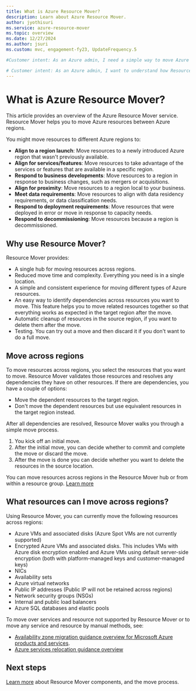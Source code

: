 ```yaml
---
title: What is Azure Resource Mover?
description: Learn about Azure Resource Mover.
author: jyothisuri
ms.service: azure-resource-mover
ms.topic: overview
ms.date: 12/27/2024
ms.author: jsuri
ms.custom: mvc, engagement-fy23, UpdateFrequency.5

#Customer intent: As an Azure admin, I need a simple way to move Azure resources, and want to understand how Azure Resource Mover can help me do that.

# Customer intent: As an Azure admin, I want to understand how Resource Mover simplifies the process of relocating Azure resources across regions, so that I can efficiently manage my resources in response to strategic business needs and compliance requirements.
---
```


# What is Azure Resource Mover?

This article provides an overview of the Azure Resource Mover service. Resource Mover helps you to move Azure resources between Azure regions.

You might move resources to different Azure regions to:

- **Align to a region launch**: Move resources to a newly introduced Azure region that wasn't previously available.
- **Align for services/features**: Move resources to take advantage of the services or features that are available in a specific region.
- **Respond to business developments**: Move resources to a region in response to business changes, such as mergers or acquisitions.
- **Align for proximity**: Move resources to a region local to your business.
- **Meet data requirements**: Move resources to align with data residency requirements, or data classification needs.
- **Respond to deployment requirements**: Move resources that were deployed in error or move in response to capacity needs.
- **Respond to decommissioning**: Move resources because a region is decommissioned.


## Why use Resource Mover?

Resource Mover provides:

- A single hub for moving resources across regions.
- Reduced move time and complexity. Everything you need is in a single location.
- A simple and consistent experience for moving different types of Azure resources.
- An easy way to identify dependencies across resources you want to move. This feature helps you to move related resources together so that everything works as expected in the target region after the move.
- Automatic cleanup of resources in the source region, if you want to delete them after the move.
- Testing. You can try out a move and then discard it if you don't want to do a full move.

## Move across regions

To move resources across regions, you select the resources that you want to move. Resource Mover validates those resources and resolves any dependencies they have on other resources. If there are dependencies, you have a couple of options:
- Move the dependent resources to the target region.
- Don't move the dependent resources but use equivalent resources in the target region instead.

After all dependencies are resolved, Resource Mover walks you through a simple move process.

1. You kick off an initial move.
2. After the initial move, you can decide whether to commit and complete the move or discard the move.
3. After the move is done you can decide whether you want to delete the resources in the source location.

You can move resources across regions in the Resource Mover hub or from within a resource group. [Learn more](select-move-tool.md)

## What resources can I move across regions?

Using Resource Mover, you can currently move the following resources across regions:

- Azure VMs and associated disks (Azure Spot VMs are not currently supported)
- Encrypted Azure VMs and associated disks. This includes VMs with Azure disk encryption enabled and Azure VMs using default server-side encryption (both with platform-managed keys and customer-managed keys)
- NICs
- Availability sets 
- Azure virtual networks 
- Public IP addresses (Public IP will not be retained across regions)
- Network security groups (NSGs)
- Internal and public load balancers 
- Azure SQL databases and elastic pools

To move over services and resource not supported by Resource Mover or to move any service and resource by manual methods, see:

- [Availability zone migration guidance overview for Microsoft Azure products and services](../reliability/availability-zones-migration-overview.md).
- [Azure services relocation guidance overview](/azure/operational-excellence/overview-relocation)


## Next steps

[Learn more](about-move-process.md) about Resource Mover components, and the move process.
